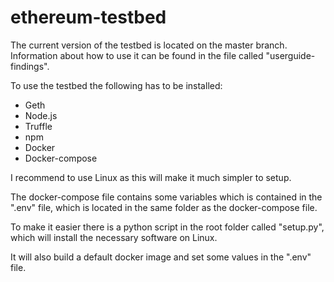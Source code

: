 # ethereum-testbed

The current version of the testbed is located on the master branch.
Information about how to use it can be found in the file called "userguide-findings".

To use the testbed the following has to be installed:
  * Geth
  * Node.js
  * Truffle
  * npm
  * Docker
  * Docker-compose
  
I recommend to use Linux as this will make it much simpler to setup.

The docker-compose file contains some variables which is contained in the ".env" file, which is located in the same folder as the docker-compose file.

To make it easier there is a python script in the root folder called "setup.py", which will install the necessary software on Linux.

It will also build a default docker image and set some values in the ".env" file.
